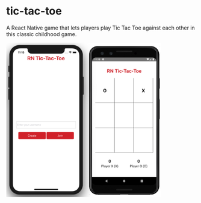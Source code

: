 # tic-tac-toe
A React Native game that lets players play Tic Tac Toe against each other in this classic childhood game.

<img src="./media/android-ios-game.png " alt="ios/android screenshot of the game" width="410" height="410" />
